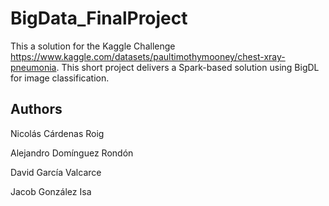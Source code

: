 # BigData_FinalProject
This a solution for the Kaggle Challenge https://www.kaggle.com/datasets/paultimothymooney/chest-xray-pneumonia.
This short project delivers a Spark-based solution using BigDL for image classification.

## Authors

Nicolás Cárdenas Roig

Alejandro Domínguez Rondón

David García Valcarce

Jacob González Isa

